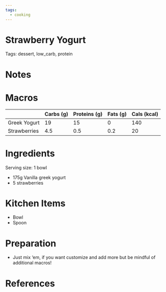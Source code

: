 ```yaml
---
tags:
  - cooking
---
```

# Strawberry Yogurt

Tags: dessert, low_carb, protein

# Notes

# Macros

|  | Carbs (g) | Proteins (g) | Fats (g) | Cals (kcal) |
| --- | --- | --- | --- | --- |
| Greek Yogurt | 19 | 15 | 0 | 140 |
| Strawberries | 4.5 | 0.5 | 0.2 | 20 |

# Ingredients

Serving size: 1 bowl

- 175g Vanilla greek yogurt
- 5 strawberries

# Kitchen Items

- Bowl
- Spoon

# Preparation

- Just mix ‘em, if you want customize and add more but be mindful of additional macros!

# References